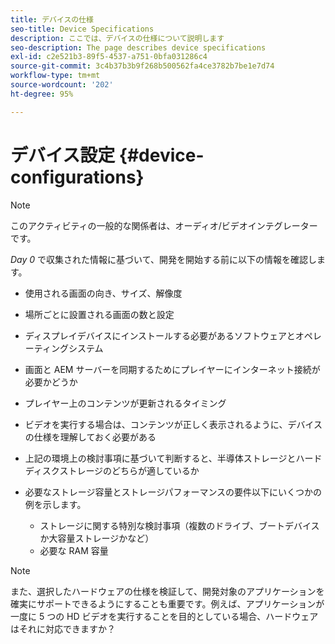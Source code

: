 ```yaml
---
title: デバイスの仕様
seo-title: Device Specifications
description: ここでは、デバイスの仕様について説明します
seo-description: The page describes device specifications
exl-id: c2e521b3-89f5-4537-a751-0bfa031286c4
source-git-commit: 3c4b37b3b9f268b500562fa4ce3782b7be1e7d74
workflow-type: tm+mt
source-wordcount: '202'
ht-degree: 95%

---
```


# デバイス設定 {#device-configurations}

>[!NOTE]
>
>このアクティビティの一般的な関係者は、オーディオ/ビデオインテグレーターです。

*Day 0* で収集された情報に基づいて、開発を開始する前に以下の情報を確認します。

* 使用される画面の向き、サイズ、解像度

* 場所ごとに設置される画面の数と設定

* ディスプレイデバイスにインストールする必要があるソフトウェアとオペレーティングシステム

* 画面と AEM サーバーを同期するためにプレイヤーにインターネット接続が必要かどうか

* プレイヤー上のコンテンツが更新されるタイミング

* ビデオを実行する場合は、コンテンツが正しく表示されるように、デバイスの仕様を理解しておく必要がある

* 上記の環境上の検討事項に基づいて判断すると、半導体ストレージとハードディスクストレージのどちらが適しているか

* 必要なストレージ容量とストレージパフォーマンスの要件以下にいくつかの例を示します。
   * ストレージに関する特別な検討事項（複数のドライブ、ブートデバイスか大容量ストレージかなど）
   * 必要な RAM 容量


>[!NOTE]
>
>また、選択したハードウェアの仕様を検証して、開発対象のアプリケーションを確実にサポートできるようにすることも重要です。例えば、アプリケーションが一度に 5 つの HD ビデオを実行することを目的としている場合、ハードウェアはそれに対応できますか？
